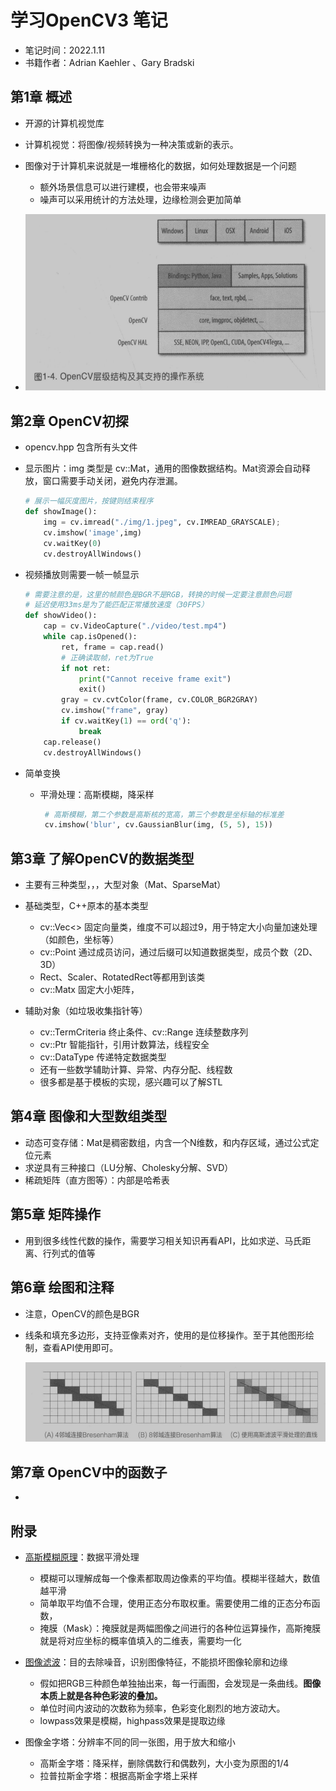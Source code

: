 # 学习OpenCV3 笔记

- 笔记时间：2022.1.11
- 书籍作者：Adrian Kaehler 、Gary Bradski

## 第1章 概述

- 开源的计算机视觉库

- 计算机视觉：将图像/视频转换为一种决策或新的表示。
- 图像对于计算机来说就是一堆栅格化的数据，如何处理数据是一个问题
  - 额外场景信息可以进行建模，也会带来噪声
  - 噪声可以采用统计的方法处理，边缘检测会更加简单
- ![image-20220111144531749](images/image-20220111144531749.png)

## 第2章 OpenCV初探

-  opencv.hpp 包含所有头文件

- 显示图片：img 类型是 cv::Mat，通用的图像数据结构。Mat资源会自动释放，窗口需要手动关闭，避免内存泄漏。

  ```python
  # 展示一幅灰度图片，按键则结束程序
  def showImage():
      img = cv.imread("./img/1.jpeg", cv.IMREAD_GRAYSCALE);
      cv.imshow('image',img)
      cv.waitKey(0)
      cv.destroyAllWindows()
  ```

- 视频播放则需要一帧一帧显示

  ```python
  # 需要注意的是，这里的帧颜色是BGR不是RGB，转换的时候一定要注意颜色问题
  # 延迟使用33ms是为了能匹配正常播放速度（30FPS）
  def showVideo():
      cap = cv.VideoCapture("./video/test.mp4")
      while cap.isOpened():
          ret, frame = cap.read()
          # 正确读取帧，ret为True
          if not ret:
              print("Cannot receive frame exit")
              exit()
          gray = cv.cvtColor(frame, cv.COLOR_BGR2GRAY)
          cv.imshow("frame", gray)
          if cv.waitKey(1) == ord('q'):
              break
      cap.release()
      cv.destroyAllWindows()
  ```

- 简单变换

  - 平滑处理：高斯模糊，降采样

    ```python
     # 高斯模糊，第二个参数是高斯核的宽高，第三个参数是坐标轴的标准差
     cv.imshow('blur', cv.GaussianBlur(img, (5, 5), 15))
    ```




## 第3章 了解OpenCV的数据类型

- 主要有三种类型，，，大型对象（Mat、SparseMat）
- 基础类型，C++原本的基本类型
  - cv::Vec\<\> 固定向量类，维度不可以超过9，用于特定大小向量加速处理（如颜色，坐标等）
  -  cv::Point 通过成员访问，通过后缀可以知道数据类型，成员个数（2D、3D）
    - Rect、Scaler、RotatedRect等都用到该类
  - cv::Matx 固定大小矩阵，

- 辅助对象（如垃圾收集指针等）
  - cv::TermCriteria 终止条件、cv::Range 连续整数序列
  - cv::Ptr 智能指针，引用计数算法，线程安全
  - cv::DataType 传递特定数据类型
  - 还有一些数学辅助计算、异常、内存分配、线程数
  - 很多都是基于模板的实现，感兴趣可以了解STL

## 第4章 图像和大型数组类型

- 动态可变存储：Mat是稠密数组，内含一个N维数，和内存区域，通过公式定位元素 
- 求逆具有三种接口（LU分解、Cholesky分解、SVD）
- 稀疏矩阵（直方图等）：内部是哈希表

## 第5章 矩阵操作

- 用到很多线性代数的操作，需要学习相关知识再看API，比如求逆、马氏距离、行列式的值等

## 第6章 绘图和注释

- 注意，OpenCV的颜色是BGR

- 线条和填充多边形，支持亚像素对齐，使用的是位移操作。至于其他图形绘制，查看API使用即可。

  ![image-20220112114708667](images/image-20220112114708667.png)

## 第7章 OpenCV中的函数子

- 









## 附录

- [高斯模糊原理](https://www.ruanyifeng.com/blog/2012/11/gaussian_blur.html)：数据平滑处理
  - 模糊可以理解成每一个像素都取周边像素的平均值。模糊半径越大，数值越平滑
  - 简单取平均值不合理，使用正态分布取权重。需要使用二维的正态分布函数，
  - 掩膜（Mask）：掩膜就是两幅图像之间进行的各种位运算操作，高斯掩膜就是将对应坐标的概率值填入的二维表，需要均一化

- [图像滤波](https://www.ruanyifeng.com/blog/2017/12/image-and-wave-filters.html)：目的去除噪音，识别图像特征，不能损坏图像轮廓和边缘
  - 假如把RGB三种颜色单独抽出来，每一行画图，会发现是一条曲线。**图像本质上就是各种色彩波的叠加。**
  - 单位时间内波动的次数称为频率，色彩变化剧烈的地方波动大。
  - lowpass效果是模糊，highpass效果是提取边缘

- 图像金字塔：分辨率不同的同一张图，用于放大和缩小
  - 高斯金字塔：降采样，删除偶数行和偶数列，大小变为原图的1/4
  - 拉普拉斯金字塔：根据高斯金字塔上采样

